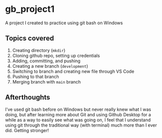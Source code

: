 # gb_project1
A project I created to practice using git bash on Windows

## Topics covered
1) Creating directory (`mkdir`)
2) Cloning github repo, setting up credentials
3) Adding, committing, and pushing
4) Creating a new branch (`development`)
5) Switching to branch and creating new file through VS Code
6) Pushing to that branch
7) Merging branch with `main` branch

## Afterthoughts
I've used git bash before on Windows but never really knew what I was doing, but after learning more about Git and using Github Desktop for a while as a way to easily see what was going on, I feel that I understand using git through the traditional way (with terminal) much more than I ever did. Getting stronger!